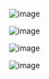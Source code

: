 ![image](https://github.com/user-attachments/assets/7c5f2313-4ea2-462a-a548-a3b946a3cc04)

![image](https://github.com/user-attachments/assets/dd715062-46cf-4fb7-ad2d-e604f3392c66)

![image](https://github.com/user-attachments/assets/bb13d165-20a2-46a1-8406-ed43597957d9)

![image](https://github.com/user-attachments/assets/c5ac5900-13ba-4c51-8688-32f87fea61c9)

